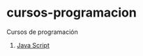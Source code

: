 # cursos-programacion
Cursos de programación 

1. [Java Script](https://github.com/hguzman/curso-javascript)

